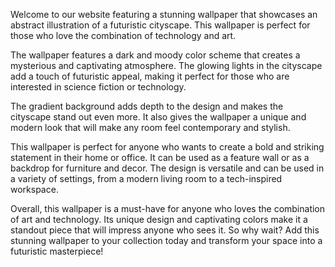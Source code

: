 <!--
Write me content for website with wallpaper "A wallpaper featuring an abstract illustration of a futuristic cityscape, with glowing lights and a dark and moody color scheme, set against a gradient background."
-->

<!--font:Open Sans-->

Welcome to our website featuring a stunning wallpaper that showcases an abstract illustration of a futuristic cityscape. This wallpaper is perfect for those who love the combination of technology and art.

The wallpaper features a dark and moody color scheme that creates a mysterious and captivating atmosphere. The glowing lights in the cityscape add a touch of futuristic appeal, making it perfect for those who are interested in science fiction or technology.

The gradient background adds depth to the design and makes the cityscape stand out even more. It also gives the wallpaper a unique and modern look that will make any room feel contemporary and stylish.

This wallpaper is perfect for anyone who wants to create a bold and striking statement in their home or office. It can be used as a feature wall or as a backdrop for furniture and decor. The design is versatile and can be used in a variety of settings, from a modern living room to a tech-inspired workspace.

Overall, this wallpaper is a must-have for anyone who loves the combination of art and technology. Its unique design and captivating colors make it a standout piece that will impress anyone who sees it. So why wait? Add this stunning wallpaper to your collection today and transform your space into a futuristic masterpiece!
